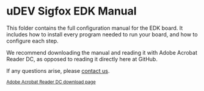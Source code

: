 # uDEV Sigfox EDK Manual

This folder contains the full configuration manual for the EDK board.
It includes how to install every program needed to run your board, and how to configure each step.

We recommend downloading the manual and reading it with Adobe Acrobat Reader DC, as opposed to reading it directly here at GitHub.

If any questions arise, please [contact us](mailto:contato@udev.com.br).

<p>
 
<p>
	
<sub>[Adobe Acrobat Reader DC download page](https://get.adobe.com/br/reader/)</sub>